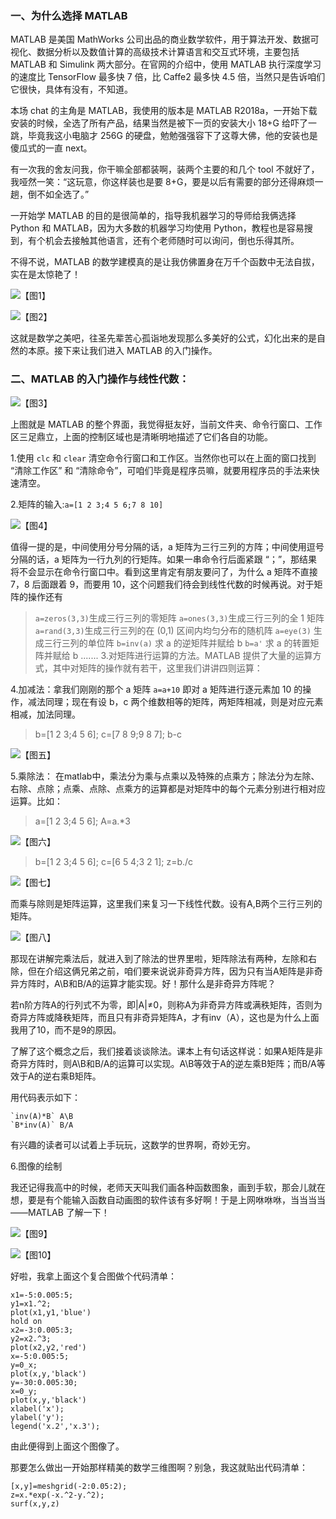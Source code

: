 ### 一、为什么选择 MATLAB

MATLAB 是美国 MathWorks 公司出品的商业数学软件，用于算法开发、数据可视化、数据分析以及数值计算的高级技术计算语言和交互式环境，主要包括 MATLAB 和 Simulink 两大部分。在官网的介绍中，使用 MATLAB 执行深度学习的速度比 TensorFlow 最多快 7 倍，比 Caffe2 最多快 4.5 倍，当然只是告诉咱们它很快，具体有没有，不知道。

本场 chat 的主角是 MATLAB，我使用的版本是 MATLAB R2018a，一开始下载安装的时候，全选了所有产品，结果当然是被下一页的安装大小 18+G 给吓了一跳，毕竟我这小电脑才 256G 的硬盘，勉勉强强容下了这尊大佛，他的安装也是傻瓜式的一直 next。

有一次我的舍友问我，你干嘛全部都装啊，装两个主要的和几个 tool 不就好了，我哑然一笑：“这玩意，你这样装也是要 8+G，要是以后有需要的部分还得麻烦一趟，倒不如全选了。”

一开始学 MATLAB 的目的是很简单的，指导我机器学习的导师给我俩选择 Python 和 MATLAB，因为大多数的机器学习均使用 Python，教程也是容易搜到，有个机会去接触其他语言，还有个老师随时可以询问，倒也乐得其所。

不得不说，MATLAB 的数学建模真的是让我仿佛置身在万千个函数中无法自拔，实在是太惊艳了！

![【图1】](http://images.gitbook.cn/bbd20fd0-4ddc-11e8-8fbb-d5dabcf6ef11)

![【图2】](http://images.gitbook.cn/c9ffab80-4ddc-11e8-8fbb-d5dabcf6ef11)

这就是数学之美吧，往圣先辈苦心孤诣地发现那么多美好的公式，幻化出来的是自然的本原。接下来让我们进入 MATLAB 的入门操作。

### 二、MATLAB 的入门操作与线性代数：

![【图3】](http://images.gitbook.cn/d0773fa0-4ddc-11e8-9d85-bdd8a53e41f6)

上图就是 MATLAB 的整个界面，我觉得挺友好，当前文件夹、命令行窗口、工作区三足鼎立，上面的控制区域也是清晰明地描述了它们各自的功能。

1.使用 `clc` 和 `clear` 清空命令行窗口和工作区。当然你也可以在上面的窗口找到 “清除工作区” 和 “清除命令”，可咱们毕竟是程序员嘛，就要用程序员的手法来快速清空。

2.矩阵的输入:`a=[1 2 3;4 5 6;7 8 10]`

![【图4】](http://images.gitbook.cn/0c6ce8f0-4ddf-11e8-8fbb-d5dabcf6ef11)

值得一提的是，中间使用分号分隔的话，a 矩阵为三行三列的方阵；中间使用逗号分隔的话，a 矩阵为一行九列的行矩阵。如果一串命令行后面紧跟 “；”，那结果将不会显示在命令行窗口中。看到这里肯定有朋友要问了，为什么 a 矩阵不直接 7，8 后面跟着 9，而要用 10，这个问题我们待会到线性代数的时候再说。对于矩阵的操作还有

> `a=zeros(3,3)`生成三行三列的零矩阵 `a=ones(3,3)`生成三行三列的全 1 矩阵`a=rand(3,3)`生成三行三列的在 (0,1) 区间内均匀分布的随机阵 `a=eye(3)` 生成三行三列的单位阵 `b=inv(a)` 求 a 的逆矩阵并赋给 b `b=a'` 求 a 的转置矩阵并赋给 b ....... 3.对矩阵进行运算的方法。MATLAB 提供了大量的运算方式，其中对矩阵的操作就有若干，这里我们讲讲四则运算：

4.加减法：拿我们刚刚的那个 a 矩阵 `a=a+10` 即对 a 矩阵进行逐元素加 10 的操作，减法同理；现在有设 b，c 两个维数相等的矩阵，两矩阵相减，则是对应元素相减，加法同理。

> b=[1 2 3;4 5 6]; c=[7 8 9;9 8 7]; b-c

![【图五】](http://images.gitbook.cn/02159480-4ddd-11e8-8fbb-d5dabcf6ef11)

5.乘除法： 在matlab中，乘法分为乘与点乘以及特殊的点乘方；除法分为左除、右除、点除；点乘、点除、点乘方的运算都是对矩阵中的每个元素分别进行相对应运算。比如：

> a=[1 2 3;4 5 6]; A=a.*3

![【图六】](http://images.gitbook.cn/0a6a9b30-4ddd-11e8-8fbb-d5dabcf6ef11)

> b=[1 2 3;4 5 6]; c=[6 5 4;3 2 1]; z=b./c

![【图七】](http://images.gitbook.cn/14a503b0-4ddd-11e8-9d85-bdd8a53e41f6)

而乘与除则是矩阵运算，这里我们来复习一下线性代数。设有A,B两个三行三列的矩阵。

![【图八】](http://images.gitbook.cn/1ceebfc0-4ddd-11e8-8fbb-d5dabcf6ef11)

那现在讲解完乘法后，就进入到了除法的世界里啦，矩阵除法有两种，左除和右除，但在介绍这俩兄弟之前，咱们要来说说非奇异方阵，因为只有当A矩阵是非奇异方阵时，A\B和B/A的运算才能实现。好！那什么是非奇异方阵呢？

若n阶方阵A的行列式不为零，即|A|≠0，则称A为非奇异方阵或满秩矩阵，否则为奇异方阵或降秩矩阵，而且只有非奇异矩阵A，才有inv（A），这也是为什么上面我用了10，而不是9的原因。

了解了这个概念之后，我们接着谈谈除法。课本上有句话这样说：如果A矩阵是非奇异方阵时，则A\B和B/A的运算可以实现。A\B等效于A的逆左乘B矩阵；而B/A等效于A的逆右乘B矩阵。

用代码表示如下：

```
`inv(A)*B` A\B
`B*inv(A)` B/A

```

有兴趣的读者可以试着上手玩玩，这数学的世界啊，奇妙无穷。

6.图像的绘制

我还记得我高中的时候，老师天天叫我们画各种函数图象，画到手软，那会儿就在想，要是有个能输入函数自动画图的软件该有多好啊！于是上网咻咻咻，当当当当——MATLAB 了解一下！

![【图9】](http://images.gitbook.cn/61e81130-4ddd-11e8-8fbb-d5dabcf6ef11)

![【图10】](http://images.gitbook.cn/69e18a60-4ddd-11e8-9d85-bdd8a53e41f6)

好啦，我拿上面这个复合图做个代码清单：

```
x1=-5:0.005:5;
y1=x1.^2;
plot(x1,y1,'blue')
hold on
x2=-3:0.005:3;
y2=x2.^3;
plot(x2,y2,'red')
x=-5:0.005:5;
y=0_x;
plot(x,y,'black')
y=-30:0.005:30;
x=0_y;
plot(x,y,'black')
xlabel('x');
ylabel('y');
legend('x.2','x.3');

```

由此便得到上面这个图像了。

那要怎么做出一开始那样精美的数学三维图啊？别急，我这就贴出代码清单：

```
[x,y]=meshgrid(-2:0.05:2);
z=x.*exp(-x.^2-y.^2);
surf(x,y,z)
```